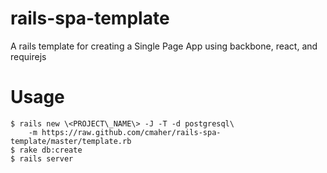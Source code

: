 rails-spa-template
==================

A rails template for creating a Single Page App using backbone, react, and requirejs

# Usage

    $ rails new \<PROJECT\_NAME\> -J -T -d postgresql\ 
        -m https://raw.github.com/cmaher/rails-spa-template/master/template.rb
    $ rake db:create
    $ rails server
